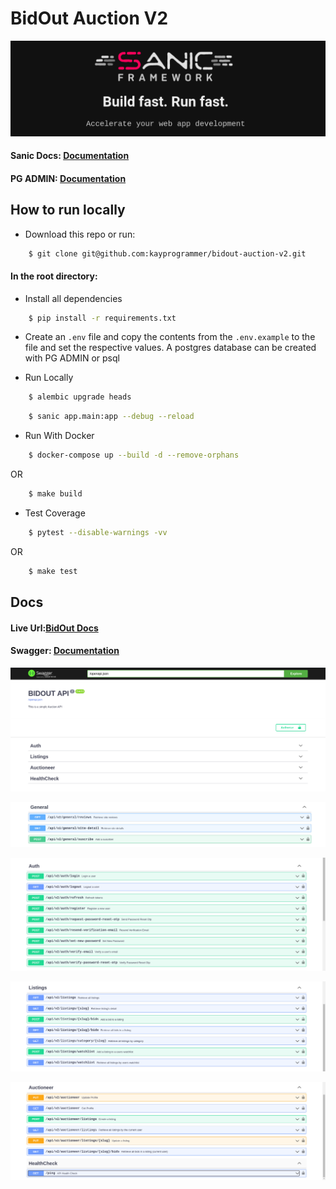 # BidOut Auction V2

![alt text](https://github.com/kayprogrammer/bidout-auction-v2/blob/main/display/sanic.png?raw=true)


#### Sanic Docs: [Documentation](https://sanic.dev)

#### PG ADMIN: [Documentation](https://pgadmin.org) 


## How to run locally

* Download this repo or run: 
```bash
    $ git clone git@github.com:kayprogrammer/bidout-auction-v2.git
```

#### In the root directory:
- Install all dependencies
```bash
    $ pip install -r requirements.txt
```
- Create an `.env` file and copy the contents from the `.env.example` to the file and set the respective values. A postgres database can be created with PG ADMIN or psql

- Run Locally
```bash
    $ alembic upgrade heads 
```
```bash
    $ sanic app.main:app --debug --reload
```

- Run With Docker
```bash
    $ docker-compose up --build -d --remove-orphans
```
OR
```bash
    $ make build
```

- Test Coverage
```bash
    $ pytest --disable-warnings -vv
```
OR
```bash
    $ make test
```

## Docs
#### Live Url:[BidOut Docs](https://bidout-sanic-api.cleverapps.io/) 
#### Swagger: [Documentation](https://swagger.io/docs/)

![alt text](https://github.com/kayprogrammer/bidout-auction-v2/blob/main/display/display1.png?raw=true)

![alt text](https://github.com/kayprogrammer/bidout-auction-v2/blob/main/display/display2.png?raw=true)

![alt text](https://github.com/kayprogrammer/bidout-auction-v2/blob/main/display/display3.png?raw=true)

![alt text](https://github.com/kayprogrammer/bidout-auction-v2/blob/main/display/display4.png?raw=true)

![alt text](https://github.com/kayprogrammer/bidout-auction-v2/blob/main/display/display5.png?raw=true)
